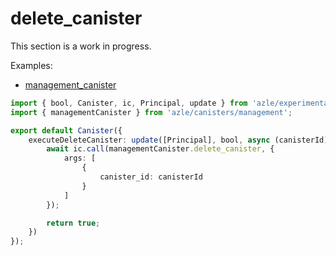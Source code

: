 # delete_canister

This section is a work in progress.

Examples:

- [management_canister](https://github.com/demergent-labs/azle/tree/main/examples/management_canister)

```typescript
import { bool, Canister, ic, Principal, update } from 'azle/experimental';
import { managementCanister } from 'azle/canisters/management';

export default Canister({
    executeDeleteCanister: update([Principal], bool, async (canisterId) => {
        await ic.call(managementCanister.delete_canister, {
            args: [
                {
                    canister_id: canisterId
                }
            ]
        });

        return true;
    })
});
```
